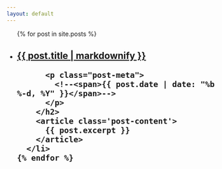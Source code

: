 ```yaml
---
layout: default
---
```


<div class="index">
  <ul class="post-list">
    {% for post in site.posts %}
      <li class='lang-{% if post.lang %}{{ post.lang }}{% else %}en{% endif %}'>
        <h2>
          <a class="post-link" href="{{ post.url | prepend: site.baseurl }}">{{ post.title | markdownify }}</a>

          <p class="post-meta">
            <!--<span>{{ post.date | date: "%b %-d, %Y" }}</span>-->
          </p>
        </h2>
        <article class='post-content'>
          {{ post.excerpt }}
        </article>
      </li>
    {% endfor %}
  </ul>
</div>
